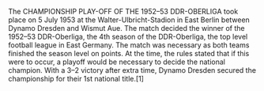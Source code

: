 The CHAMPIONSHIP PLAY-OFF OF THE 1952–53 DDR-OBERLIGA took place on 5 July 1953 at the Walter-Ulbricht-Stadion in East Berlin between Dynamo Dresden and Wismut Aue. The match decided the winner of the 1952–53 DDR-Oberliga, the 4th season of the DDR-Oberliga, the top level football league in East Germany. The match was necessary as both teams finished the season level on points. At the time, the rules stated that if this were to occur, a playoff would be necessary to decide the national champion. With a 3–2 victory after extra time, Dynamo Dresden secured the championship for their 1st national title.[1]
